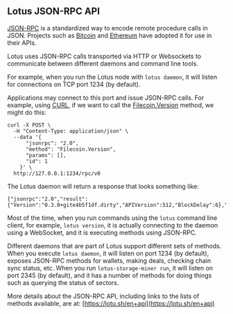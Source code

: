 ## Lotus JSON-RPC API

[JSON-RPC](https://en.wikipedia.org/wiki/JSON-RPC) is a standardized way to encode remote procedure calls in JSON. Projects such as [Bitcoin](https://en.bitcoin.it/wiki/API_reference_(JSON-RPC)) and [Ethereum](https://github.com/ethereum/wiki/wiki/JSON-RPC) have adopted it for use in their APIs.

Lotus uses JSON-RPC calls transported via HTTP or Websockets to communicate between different daemons and command line tools.

For example, when you run the Lotus node with `lotus daemon`, it will listen for connections on TCP port 1234 (by default).

Applications may connect to this port and issue JSON-RPC calls. For example, using [CURL](https://curl.haxx.se/), if we want to call the [Filecoin.Version](https://github.com/filecoin-project/lotus/blob/1120298b0520f0d5965b89abd71437f6d65496b7/api/apistruct/struct.go#L35) method, we might do this:

```
curl -X POST \
  -H "Content-Type: application/json" \
  --data '{ 
      "jsonrpc": "2.0", 
      "method": "Filecoin.Version", 
      "params": [], 
      "id": 1 
    }' \
  http://127.0.0.1:1234/rpc/v0 
```

The Lotus daemon will return a response that looks something like:

```
{"jsonrpc":"2.0","result":{"Version":"0.3.0+gite4b5f1df.dirty","APIVersion":512,"BlockDelay":6},"id":1}
```

Most of the time, when you run commands using the `lotus` command line client, for example, `lotus version`, it is actually connecting to the daemon using a WebSocket, and it is executing methods using JSON-RPC.

Different daemons that are part of Lotus support different sets of methods. When you execute `lotus daemon`, it will listen on port 1234 (by default), exposes JSON-RPC methods for wallets, making deals, checking chain sync status, etc. When you run `lotus-storage-miner run`, it will listen on port 2345 (by default), and it has a number of methods for doing things such as querying the status of sectors.

More details about the JSON-RPC API, including links to the lists of methods available, are at: [https://lotu.sh/en+api](https://lotu.sh/en+api)

